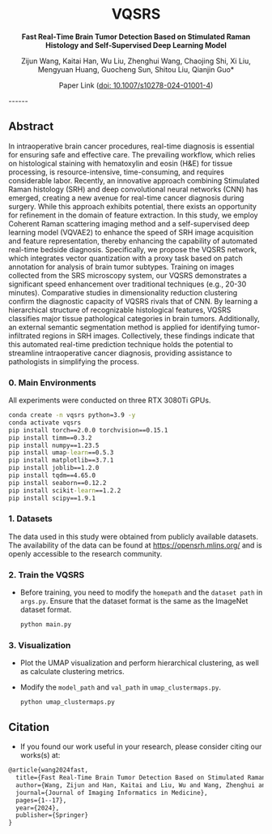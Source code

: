 <h1 align="center">VQSRS</h1>

<p align="center">
    <b>Fast Real‑Time Brain Tumor Detection Based on Stimulated Raman Histology and Self‑Supervised Deep Learning Model</b>
</p>

<p align="center">
    Zijun Wang, Kaitai Han, Wu Liu, Zhenghui Wang, Chaojing Shi, Xi Liu, Mengyuan Huang, Guocheng Sun, Shitou Liu, Qianjin Guo*
</p>

<p align="center">
    Paper Link (<a href="https://doi.org/10.1007/s10278-024-01001-4">doi: 10.1007/s10278-024-01001-4</a>)
</p>
------

## Abstract

In intraoperative brain cancer procedures, real-time diagnosis is essential for ensuring safe and effective care. The prevailing workflow, which relies on histological staining with hematoxylin and eosin (H&E) for tissue processing, is resource-intensive, time-consuming, and requires considerable labor. Recently, an innovative approach combining Stimulated Raman histology (SRH) and deep convolutional neural networks (CNN) has emerged, creating a new avenue for real-time cancer diagnosis during surgery. While this approach exhibits potential, there exists an opportunity for refinement in the domain of feature extraction. In this study, we employ Coherent Raman scattering imaging method and a self-supervised deep learning model (VQVAE2) to enhance the speed of SRH image acquisition and feature representation, thereby enhancing the capability of automated real-time bedside diagnosis. Specifically, we propose the VQSRS network, which integrates vector quantization with a proxy task based on patch annotation for analysis of brain tumor subtypes. Training on images collected from the SRS microscopy system, our VQSRS demonstrates a significant speed enhancement over traditional techniques (e.g., 20-30 minutes). Comparative studies in dimensionality reduction clustering confirm the diagnostic capacity of VQSRS rivals that of CNN. By learning a hierarchical structure of recognizable histological features, VQSRS classifies major tissue pathological categories in brain tumors. Additionally, an external semantic segmentation method is applied for identifying tumor-infiltrated regions in SRH images. Collectively, these findings indicate that this automated real-time prediction technique holds the potential to streamline intraoperative cancer diagnosis, providing assistance to pathologists in simplifying the process.



### 0. Main Environments

All experiments were conducted on three RTX 3080Ti GPUs.

```cmd
conda create -n vqsrs python=3.9 -y
conda activate vqsrs
pip install torch==2.0.0 torchvision==0.15.1
pip install timm==0.3.2
pip install numpy==1.23.5
pip install umap-learn==0.5.3
pip install matplotlib==3.7.1
pip install joblib==1.2.0
pip install tqdm==4.65.0
pip install seaborn==0.12.2
pip install scikit-learn==1.2.2
pip install scipy==1.9.1
```

### 1. Datasets

The data used in this study were obtained from publicly available datasets. The availability of the data can be found at https://opensrh.mlins.org/ and is openly accessible to the research community.

### 2. Train the VQSRS

- Before training, you need to modify the `homepath` and the `dataset path` in `args.py`. Ensure that the dataset format is the same as the ImageNet dataset format.

  ```cmd
  python main.py
  ```

### 3. Visualization

- Plot the UMAP visualization and perform hierarchical clustering, as well as calculate clustering metrics.

- Modify the `model_path` and `val_path` in `umap_clustermaps.py`.

  ```
  python umap_clustermaps.py
  ```

## Citation

- If you found our work useful in your research, please consider citing our works(s) at:

```latex
@article{wang2024fast,
  title={Fast Real-Time Brain Tumor Detection Based on Stimulated Raman Histology and Self-Supervised Deep Learning Model},
  author={Wang, Zijun and Han, Kaitai and Liu, Wu and Wang, Zhenghui and Shi, Chaojing and Liu, Xi and Huang, Mengyuan and Sun, Guocheng and Liu, Shitou and Guo, Qianjin},
  journal={Journal of Imaging Informatics in Medicine},
  pages={1--17},
  year={2024},
  publisher={Springer}
}
```

